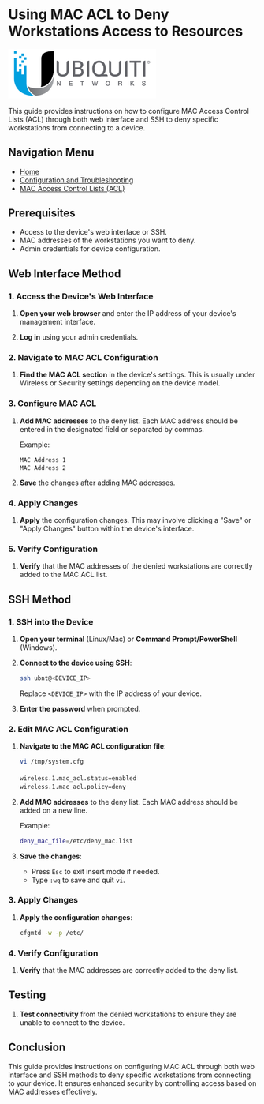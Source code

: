 # Using MAC ACL to Deny Workstations Access to Resources

<img src="images/Ubiquiti_Logo.png" alt="Ubiquiti Logo" width="300"/>

This guide provides instructions on how to configure MAC Access Control Lists (ACL) through both web interface and SSH to deny specific workstations from connecting to a device.

## Navigation Menu

- [Home](README.md)
- [Configuration and Troubleshooting](Configuration-Troubleshooting.md)
- [MAC Access Control Lists (ACL)](MAC-ACL.md)


## Prerequisites

- Access to the device's web interface or SSH.
- MAC addresses of the workstations you want to deny.
- Admin credentials for device configuration.

## Web Interface Method

### 1. Access the Device's Web Interface

1. **Open your web browser** and enter the IP address of your device's management interface.

2. **Log in** using your admin credentials.

### 2. Navigate to MAC ACL Configuration

1. **Find the MAC ACL section** in the device's settings. This is usually under Wireless or Security settings depending on the device model.

### 3. Configure MAC ACL

1. **Add MAC addresses** to the deny list. Each MAC address should be entered in the designated field or separated by commas.

   Example:
   ```
   MAC Address 1
   MAC Address 2
   ```

2. **Save** the changes after adding MAC addresses.

### 4. Apply Changes

1. **Apply** the configuration changes. This may involve clicking a "Save" or "Apply Changes" button within the device's interface.

### 5. Verify Configuration

1. **Verify** that the MAC addresses of the denied workstations are correctly added to the MAC ACL list.

## SSH Method

### 1. SSH into the Device

1. **Open your terminal** (Linux/Mac) or **Command Prompt/PowerShell** (Windows).

2. **Connect to the device using SSH**:
   ```sh
   ssh ubnt@<DEVICE_IP>
   ```
   Replace `<DEVICE_IP>` with the IP address of your device.

3. **Enter the password** when prompted.

### 2. Edit MAC ACL Configuration

1. **Navigate to the MAC ACL configuration file**:
   ```sh
   vi /tmp/system.cfg

   wireless.1.mac_acl.status=enabled                                               
   wireless.1.mac_acl.policy=deny  
   ```

2. **Add MAC addresses** to the deny list. Each MAC address should be added on a new line.

   Example:
   ```sh
   deny_mac_file=/etc/deny_mac.list
   ```

3. **Save the changes**:
   - Press `Esc` to exit insert mode if needed.
   - Type `:wq` to save and quit `vi`.

### 3. Apply Changes

1. **Apply the configuration changes**:
   ```sh
   cfgmtd -w -p /etc/
   ```

### 4. Verify Configuration

1. **Verify** that the MAC addresses are correctly added to the deny list.

## Testing

1. **Test connectivity** from the denied workstations to ensure they are unable to connect to the device.

## Conclusion

This guide provides instructions on configuring MAC ACL through both web interface and SSH methods to deny specific workstations from connecting to your device. It ensures enhanced security by controlling access based on MAC addresses effectively.
